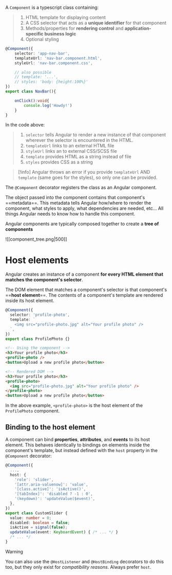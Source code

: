 A `Component` is a typescript class containing:

> 1. HTML template for displaying content
> 2. A CSS selector that acts as a **unique identifier** for that component
> 3. Methods/properties for **rendering control** and **application-specific business logic**
> 4. Optional styling

```typescript title="nav-bar.component.ts"
@Component({
	selector: 'app-nav-bar',
	templateUrl: 'nav-bar.component.html',
	styleUrl: 'nav-bar.component.css',

	// also possible
	// template: '...',
	// styles: 'body: {height:100%}'
})
export class NavBar(){

	onClick():void{
		console.log('Howdy!')
	}
}
```

In the code above:

> 1. `selector` tells Angular to render a new instance of that component wherever the selector is encountered in the HTML. 
> 2. `templateUrl` links to an external HTML file
> 3. `styleUrl` links an to external CSS/SCSS file
> 4. `template` provides HTML as a string instead of file
> 5. `styles` provides CSS as a string

>[!info]
>Angular throws an error if you provide `templateUrl` AND `template` (same goes for the styles), so only one can be provided.

The `@Component` decorator registers the class as an Angular component.

The object passed into the component contains that component's ==metadata==. This metadata tells Angular how/where to render the component, what styles to apply, what dependencies are needed, etc... All things Angular needs to know how to handle this component.


Angular components are typically composed together to create a **tree of components**

![[component_tree.png|500]]

# Host elements

Angular creates an instance of a component **for every HTML element that matches the component's selector**. 

The DOM element that matches a component's selector is that component's ==**host element**==. The contents of a component's template are rendered inside its host element.

```typescript
@Component({
  selector: 'profile-photo',
  template: `
    <img src="profile-photo.jpg" alt="Your profile photo" />
  `,
})
export class ProfilePhoto {}
```

```html
<!-- Using the component -->
<h3>Your profile photo</h3>
<profile-photo />
<button>Upload a new profile photo</button>
```

```html
<!-- Rendered DOM -->
<h3>Your profile photo</h3>
<profile-photo>
  <img src="profile-photo.jpg" alt="Your profile photo" />
</profile-photo>
<button>Upload a new profile photo</button>
```

In the above example, `<profile-photo>` is the host element of the `ProfilePhoto` component.

## Binding to the host element

A component can bind **properties**, **attributes**, and **events** to its host element. This behaves identically to bindings on elements inside the component's template, but instead defined with the `host` property in the `@Component` decorator:

```typescript
@Component({
  ...,
  host: {
    'role': 'slider',
    '[attr.aria-valuenow]': 'value',
    '[class.active]': 'isActive()',
    '[tabIndex]': 'disabled ? -1 : 0',
    '(keydown)': 'updateValue($event)',
  },
})
export class CustomSlider {
  value: number = 0;
  disabled: boolean = false;
  isActive = signal(false);
  updateValue(event: KeyboardEvent) { /* ... */ }
  /* ... */
}
```

>[!warning]
> You can also use the `@HostListener` and `@HostBinding` decorators to do this too, but they only exist for _compatibility reasons_. Always prefer `host`.

